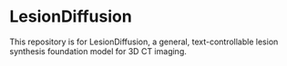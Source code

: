 # LesionDiffusion
This repository is for LesionDiffusion, a general, text-controllable lesion synthesis foundation model for 3D CT imaging.
